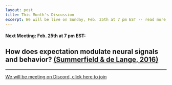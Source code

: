 ```yaml
---
layout: post
title: This Month's Discussion
excerpt: We will be live on Sunday, Feb. 25th at 7 pm EST -- read more for link to join
---
```


#### Next Meeting: Feb. 25th at 7 pm EST:

## How does expectation modulate neural signals and behavior? [(Summerfield & de Lange, 2016)](https://www.nature.com/articles/nrn3838.pdf)

---

[We will be meeting on Discord, click here to join](https://discord.gg/zmAAx2W)

